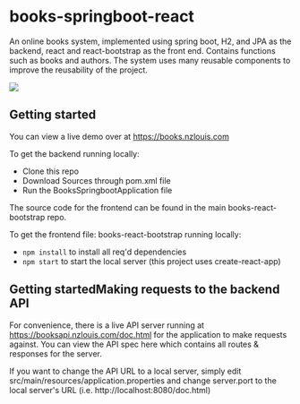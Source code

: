 # books-springboot-react

An online books system, implemented using spring boot, H2, and JPA as the backend, react and react-bootstrap as the front end. Contains functions such as books and authors. The system uses many reusable components to improve the reusability of the project.

![](books-react-bootstrap/src/images/books.gif)

## Getting started

You can view a live demo over at https://books.nzlouis.com

To get the backend running locally:

- Clone this repo
- Download Sources through pom.xml file
- Run the BooksSpringbootApplication file

The source code for the frontend can be found in the main books-react-bootstrap repo.

To get the frontend file: books-react-bootstrap running locally:
- `npm install` to install all req'd dependencies
- `npm start` to start the local server (this project uses create-react-app)

## Getting startedMaking requests to the backend API

For convenience, there is a live API server running at https://booksapi.nzlouis.com/doc.html for the application to make requests against. You can view the API spec here which contains all routes & responses for the server.

If you want to change the API URL to a local server, simply edit src/main/resources/application.properties and change server.port to the local server's URL (i.e. http://localhost:8080/doc.html)
